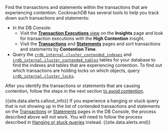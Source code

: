 Find the transactions and statements within the transactions that are experiencing contention. CockroachDB has several tools to help you track down such transactions and statements:

* In the DB Console:
  - Visit the [**Transaction Executions** view](ui-insights-page.html) on the **Insights** page and look for transaction executions with the **High Contention** insight.
  - Visit the [**Transactions**](ui-transactions-page.html) and [**Statements**](ui-statements-page.html) pages and sort transactions and statements by **Contention Time**.
* Query the [`crdb_internal.cluster_contended_indexes`](crdb-internal.html#cluster_contended_indexes) and [`crdb_internal.cluster_contended_tables`](crdb-internal.html#cluster_contended_tables) tables for your database to find the indexes and tables that are experiencing contention. To find out which transactions are holding locks on which objects, query [`crdb_internal.cluster_locks`](crdb-internal.html#cluster_locks).

After you identify the transactions or statements that are causing contention, follow the steps in the next section [to avoid contention](performance-best-practices-overview.html#avoid-transaction-contention).

{{site.data.alerts.callout_info}}
If you experience a hanging or stuck query that is not showing up in the list of contended transactions and statements on the [Transactions](ui-transactions-page.html) or [Statements](ui-statements-page.html) pages in the DB Console, the process described above will not work.  You will need to follow the process described in [Hanging or stuck queries](query-behavior-troubleshooting.html#hanging-or-stuck-queries) instead.
{{site.data.alerts.end}}
